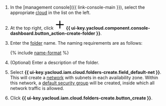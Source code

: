 1. In the [management console]({{ link-console-main }}), select the appropriate [cloud](../resource-manager/concepts/resources-hierarchy.md#cloud) in the list on the left.
1. At the top right, click ![image](../_assets/console-icons/plus.svg) **{{ ui-key.yacloud.component.console-dashboard.button_action-create-folder }}**.
1. Enter the [folder](../resource-manager/concepts/resources-hierarchy.md#folder) name. The naming requirements are as follows:

   {% include [name-format](name-format.md) %}

1. (Optional) Enter a description of the folder.
1. Select **{{ ui-key.yacloud.iam.cloud.folders-create.field_default-net }}**. This will create a [network](../vpc/concepts/network.md#network) with subnets in each availability zone. Within this network, a [default security group](../vpc/concepts/security-groups.md#default-security-group) will be created, inside which all network traffic is allowed.
1. Click **{{ ui-key.yacloud.iam.cloud.folders-create.button_create }}**.